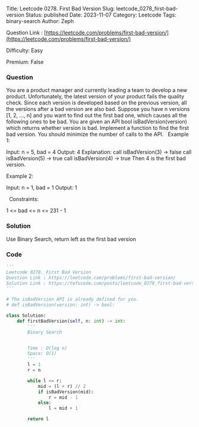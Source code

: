 Title: Leetcode 0278. First Bad Version
Slug: leetcode_0278_first-bad-version
Status: published
Date: 2023-11-07
Category: Leetcode
Tags: binary-search
Author: Zeph

Question Link : [https://leetcode.com/problems/first-bad-version/](https://leetcode.com/problems/first-bad-version/)

Difficulty: Easy

Premium: False

### Question
You are a product manager and currently leading a team to develop a new product. Unfortunately, the latest version of your product fails the quality check. Since each version is developed based on the previous version, all the versions after a bad version are also bad.
Suppose you have n versions [1, 2, ..., n] and you want to find out the first bad one, which causes all the following ones to be bad.
You are given an API bool isBadVersion(version) which returns whether version is bad. Implement a function to find the first bad version. You should minimize the number of calls to the API.
 
Example 1:

Input: n = 5, bad = 4
Output: 4
Explanation:
call isBadVersion(3) -> false
call isBadVersion(5) -> true
call isBadVersion(4) -> true
Then 4 is the first bad version.

Example 2:

Input: n = 1, bad = 1
Output: 1

 
Constraints:

1 <= bad <= n <= 231 - 1

### Solution

Use Binary Search, return left as the first bad version 


### Code
```python
'''
Leetcode 0278. First Bad Version
Question Link : https://leetcode.com/problems/first-bad-version/
Solution Link : https://tofucode.com/posts/leetcode_0278_first-bad-version.html
'''

# The isBadVersion API is already defined for you.
# def isBadVersion(version: int) -> bool:

class Solution:
    def firstBadVersion(self, n: int) -> int:
        '''
        Binary Search


        Time : O(log n)
        Space: O(1)
        '''
        l = 1
        r = n

        while l <= r:
            mid = (l + r) // 2
            if isBadVersion(mid):
                r = mid - 1
            else:
                l = mid + 1

        return l


```


